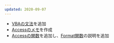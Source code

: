 ```yaml
---
updated: 2020-09-07
---
```

- [VBAの文法](/it/vba/grammar.html)を追加
- [Accessのメモ](/it/access/)を作成
- [Accessの関数](/it/access/function.html)を追加し、[Format関数](/it/access/function.html#format)の説明を追加
